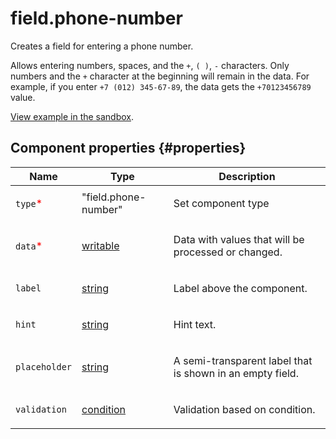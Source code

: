 # field.phone-number

Creates a field for entering a phone number.

Allows entering numbers, spaces, and the `+`, `( )`, `-` characters. Only numbers and the `+` character at the beginning will remain in the data. For example, if you enter `+7 (012) 345-67-89`, the data gets the `+70123456789` value.

[View example in the sandbox](https://clck.ru/asSY2).

## Component properties {#properties}

| Name                                     | Type                                                                                   | Description                                                      |
| ---------------------------------------- | -------------------------------------------------------------------------------------- | ---------------------------------------------------------------- |
| `type`<span style="color: red">\*</span> | "field.phone-number"                                                                   | <p>Set component type</p>                                        |
| `data`<span style="color: red">\*</span> | <a class="xref popup-link" href="../concepts/types.dita#types/writable">writable</a>   | <p>Data with values that will be processed or changed.</p>       |
| `label`                                  | <a class="xref popup-link" href="../concepts/types.dita#types/string">string</a>       | <p>Label above the component.</p>                                |
| `hint`                                   | <a class="xref popup-link" href="../concepts/types.dita#types/string">string</a>       | <p>Hint text.</p>                                                |
| `placeholder`                            | <a class="xref popup-link" href="../concepts/types.dita#types/string">string</a>       | <p>A semi-transparent label that is shown in an empty field.</p> |
| `validation`                             | <a class="xref popup-link" href="../concepts/types.dita#types/condition">condition</a> | <p>Validation based on condition.</p>                            |
